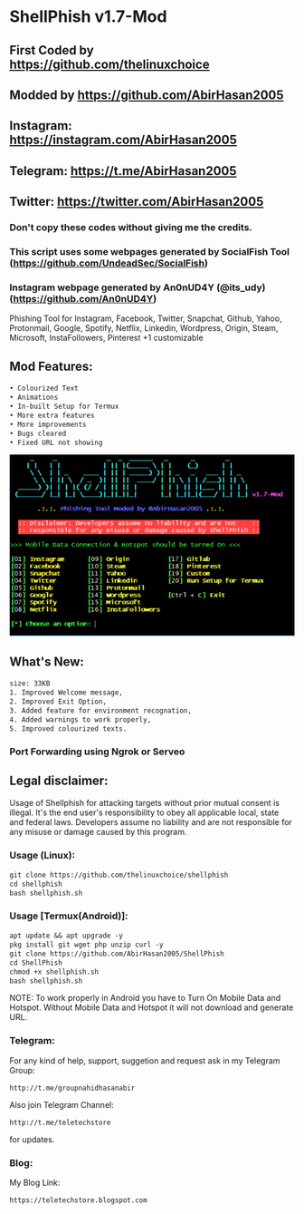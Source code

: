 # ShellPhish v1.7-Mod
## First Coded by https://github.com/thelinuxchoice
## Modded by https://github.com/AbirHasan2005
## Instagram: https://instagram.com/AbirHasan2005
## Telegram: https://t.me/AbirHasan2005
## Twitter: https://twitter.com/AbirHasan2005
### Don't copy these codes without giving me the credits. 
### This script uses some webpages generated by SocialFish Tool (https://github.com/UndeadSec/SocialFish)
### Instagram webpage generated by An0nUD4Y (@its_udy) (https://github.com/An0nUD4Y)

Phishing Tool for Instagram, Facebook, Twitter, Snapchat, Github, Yahoo, Protonmail, Google, Spotify, Netflix, Linkedin, Wordpress, Origin, Steam, Microsoft, InstaFollowers, Pinterest +1 customizable

## Mod Features:
```
• Colourized Text
• Animations
• In-built Setup for Termux
• More extra features
• More improvements
• Bugs cleared
• Fixed URL not showing
```
![Test Image 1](capture.png)

## What's New:
```
size: 33KB
1. Improved Welcome message,
2. Improved Exit Option,
3. Added feature for environment recognation,
4. Added warnings to work properly,
5. Improved colourized texts.
```

### Port Forwarding using Ngrok or Serveo

## Legal disclaimer:

Usage of Shellphish for attacking targets without prior mutual consent is illegal. It's the end user's responsibility to obey all applicable local, state and federal laws. Developers assume no liability and are not responsible for any misuse or damage caused by this program.

### Usage (Linux):
```
git clone https://github.com/thelinuxchoice/shellphish
cd shellphish
bash shellphish.sh
```

### Usage [Termux(Android)]:
```
apt update && apt upgrade -y
pkg install git wget php unzip curl -y
git clone https://github.com/AbirHasan2005/ShellPhish
cd ShellPhish
chmod +x shellphish.sh
bash shellphish.sh
```

NOTE: To work properly in Android you have to Turn On Mobile Data and Hotspot. Without Mobile Data and Hotspot it will not download and generate URL.

### Telegram:

For any kind of help, support, suggetion and request ask in my
Telegram Group:
```
http://t.me/groupnahidhasanabir
```

Also join
Telegram Channel:
```
http://t.me/teletechstore
```
for updates.


### Blog:

My Blog Link:
```
https://teletechstore.blogspot.com
```
